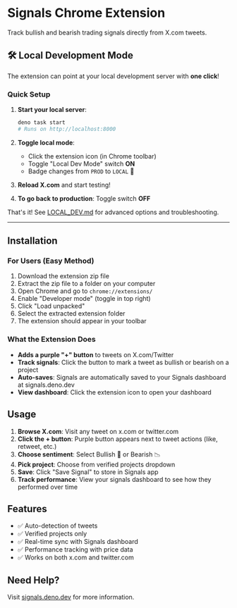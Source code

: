 # Signals Chrome Extension

Track bullish and bearish trading signals directly from X.com tweets.

## 🛠️ Local Development Mode

The extension can point at your local development server with **one click**!

### Quick Setup

1. **Start your local server**:
   ```bash
   deno task start
   # Runs on http://localhost:8000
   ```

2. **Toggle local mode**:
   - Click the extension icon (in Chrome toolbar)
   - Toggle "Local Dev Mode" switch **ON**
   - Badge changes from `PROD` to `LOCAL` 🎉

3. **Reload X.com** and start testing!

4. **To go back to production**: Toggle switch **OFF**

That's it! See [LOCAL_DEV.md](./LOCAL_DEV.md) for advanced options and troubleshooting.

---

## Installation

### For Users (Easy Method)

1. Download the extension zip file
2. Extract the zip file to a folder on your computer
3. Open Chrome and go to `chrome://extensions/`
4. Enable "Developer mode" (toggle in top right)
5. Click "Load unpacked"
6. Select the extracted extension folder
7. The extension should appear in your toolbar

### What the Extension Does

- **Adds a purple "+" button** to tweets on X.com/Twitter
- **Track signals**: Click the button to mark a tweet as bullish or bearish on a project
- **Auto-saves**: Signals are automatically saved to your Signals dashboard at signals.deno.dev
- **View dashboard**: Click the extension icon to open your dashboard

## Usage

1. **Browse X.com**: Visit any tweet on x.com or twitter.com
2. **Click the + button**: Purple button appears next to tweet actions (like, retweet, etc.)
3. **Choose sentiment**: Select Bullish 🚀 or Bearish 📉
4. **Pick project**: Choose from verified projects dropdown
5. **Save**: Click "Save Signal" to store in Signals app
6. **Track performance**: View your signals dashboard to see how they performed over time

## Features

- ✅ Auto-detection of tweets
- ✅ Verified projects only
- ✅ Real-time sync with Signals dashboard
- ✅ Performance tracking with price data
- ✅ Works on both x.com and twitter.com

## Need Help?

Visit [signals.deno.dev](https://signals.deno.dev) for more information.